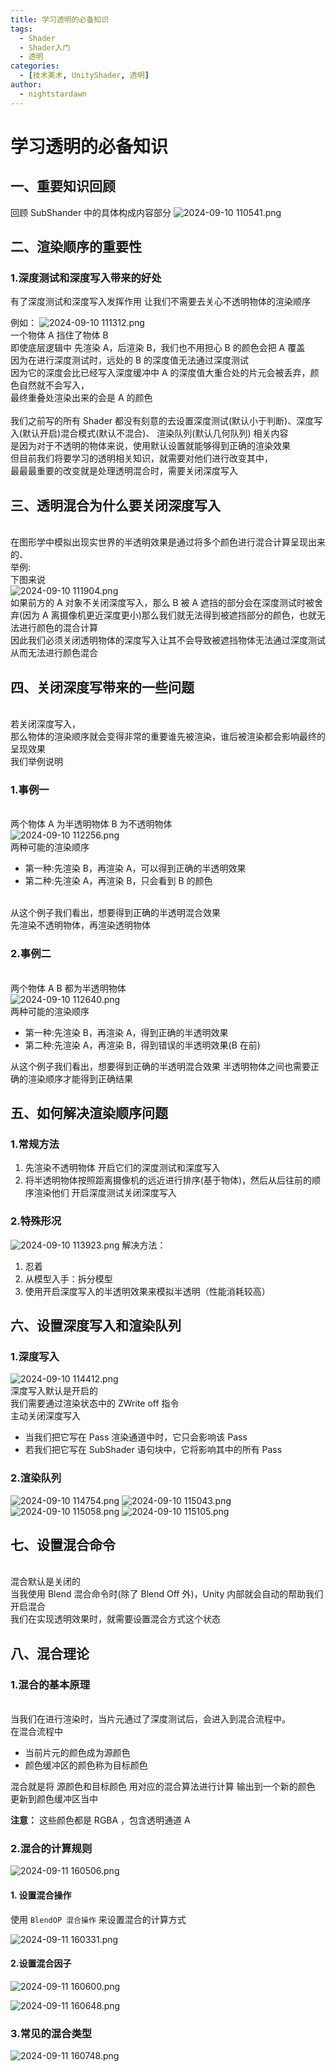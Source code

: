 ```yaml
---
title: 学习透明的必备知识
tags:
  - Shader
  - Shader入门
  - 透明
categories:
  - [技术美术, UnityShader, 透明]
author:
  - nightstardawn
---
```


# 学习透明的必备知识

## 一、重要知识回顾

回顾 SubShander 中的具体构成内容部分
![ 2024-09-10 110541.png](https://s2.loli.net/2024/09/10/Q4dYyBMhT6nFLAt.png)

## 二、渲染顺序的重要性

### 1.深度测试和深度写入带来的好处

有了深度测试和深度写入发挥作用
让我们不需要去关心不透明物体的渲染顺序

例如：
![ 2024-09-10 111312.png](https://s2.loli.net/2024/09/10/65FrJh7ME8Wkxd2.png)
</br>一个物体 A 挡住了物体 B
</br>即使底层逻辑中 先渲染 A，后渲染 B，我们也不用担心 B 的颜色会把 A 覆盖
</br>因为在进行深度测试时，远处的 B 的深度值无法通过深度测试
</br>因为它的深度会比已经写入深度缓冲中 A 的深度值大重合处的片元会被丢弃，颜色自然就不会写入，
</br>最终重叠处渲染出来的会是 A 的颜色
</br>
</br>我们之前写的所有 Shader 都没有刻意的去设置深度测试(默认小于判断)、深度写入(默认开启)混合模式(默认不混合)、 渲染队列(默认几何队列) 相关内容
</br>是因为对于不透明的物体来说，使用默认设置就能够得到正确的渲染效果
</br>但目前我们将要学习的透明相关知识，就需要对他们进行改变其中，
</br>最最最重要的改变就是处理透明混合时，需要关闭深度写入

## 三、透明混合为什么要关闭深度写入

</br>在图形学中模拟出现实世界的半透明效果是通过将多个颜色进行混合计算呈现出来的、
</br>举例:
</br>下图来说
</br>![ 2024-09-10 111904.png](https://s2.loli.net/2024/09/10/dqx3DWoYyL64uVs.png)
</br>如果前方的 A 对象不关闭深度写入，那么 B 被 A 遮挡的部分会在深度测试时被舍弃(因为 A 离摄像机更近深度更小)那么我们就无法得到被遮挡部分的颜色，也就无法进行颜色的混合计算
</br>因此我们必须关闭透明物体的深度写入让其不会导致被遮挡物体无法通过深度测试从而无法进行颜色混合

## 四、关闭深度写带来的一些问题

</br>若关闭深度写入，
</br>那么物体的渲染顺序就会变得非常的重要谁先被渲染，谁后被渲染都会影响最终的呈现效果
</br>我们举例说明

### 1.事例一

</br>两个物体 A 为半透明物体 B 为不透明物体
</br>![ 2024-09-10 112256.png](https://s2.loli.net/2024/09/10/a3o2PZBled5NfmJ.png)
</br>两种可能的渲染顺序

- 第一种:先渲染 B，再渲染 A，可以得到正确的半透明效果
- 第二种:先渲染 A，再渲染 B，只会看到 B 的颜色

</br>从这个例子我们看出，想要得到正确的半透明混合效果
</br>先渲染不透明物体，再渲染透明物体

### 2.事例二

</br>两个物体 A B 都为半透明物体
</br>![ 2024-09-10 112640.png](https://s2.loli.net/2024/09/10/JOVBsuigqHN2XzE.png)
</br>两种可能的渲染顺序

- 第一种:先渲染 B，再渲染 A，得到正确的半透明效果
- 第二种:先渲染 A，再渲染 B，得到错误的半透明效果(B 在前)

从这个例子我们看出，想要得到正确的半透明混合效果
半透明物体之间也需要正确的渲染顺序才能得到正确结果

## 五、如何解决渲染顺序问题

### 1.常规方法

1. 先渲染不透明物体
   开启它们的深度测试和深度写入
2. 将半透明物体按照距离摄像机的远近进行排序(基于物体)，然后从后往前的顺序渲染他们
   开启深度测试关闭深度写入

### 2.特殊形况

![ 2024-09-10 113923.png](https://s2.loli.net/2024/09/10/slgGNt1Zz93ra8w.png)
解决方法：

1. 忍着
2. 从模型入手：拆分模型
3. 使用开启深度写入的半透明效果来模拟半透明（性能消耗较高）

## 六、设置深度写入和渲染队列

### 1.深度写入

![ 2024-09-10 114412.png](https://s2.loli.net/2024/09/10/L1PTYfpNADIuj8J.png)
</br>深度写入默认是开启的
</br>我们需要通过渲染状态中的 ZWrite off 指令
</br>主动关闭深度写入

- 当我们把它写在 Pass 渲染通道中时，它只会影响该 Pass
- 若我们把它写在 SubShader 语句块中，它将影响其中的所有 Pass

### 2.渲染队列

![ 2024-09-10 114754.png](https://s2.loli.net/2024/09/10/wxsyomuabPOzhL1.png)
![ 2024-09-10 115043.png](https://s2.loli.net/2024/09/10/zdxLfoJSN9C1y4w.png)
![ 2024-09-10 115058.png](https://s2.loli.net/2024/09/10/hgqDd5CyLZVBHeG.png)
![ 2024-09-10 115105.png](https://s2.loli.net/2024/09/10/k3zwC2Zyx4d1SFK.png)

## 七、设置混合命令

</br>混合默认是关闭的
</br>当我使用 Blend 混合命令时(除了 Blend Off 外)，Unity 内部就会自动的帮助我们开启混合
</br>我们在实现透明效果时，就需要设置混合方式这个状态

## 八、混合理论

### 1.混合的基本原理

</br>当我们在进行渲染时，当片元通过了深度测试后，会进入到混合流程中。
</br>在混合流程中

- 当前片元的颜色成为源颜色
- 颜色缓冲区的颜色称为目标颜色

混合就是将 源颜色和目标颜色 用对应的混合算法进行计算
输出到一个新的颜色 更新到颜色缓冲区当中

**注意：** 这些颜色都是 RGBA ，包含透明通道 A

### 2.混合的计算规则

![ 2024-09-11 160506.png](https://s2.loli.net/2024/09/11/zKSGfiV38yRZkC5.png)

#### 1. 设置混合操作

使用 `BlendOP 混合操作` 来设置混合的计算方式

![ 2024-09-11 160331.png](https://s2.loli.net/2024/09/11/GCH2Q4fmL8uzNhq.png)

#### 2.设置混合因子

![ 2024-09-11 160600.png](https://s2.loli.net/2024/09/11/al4WVEPo7RiSGdp.png)

![ 2024-09-11 160648.png](https://s2.loli.net/2024/09/11/rsioYEGeInWZ8FK.png)

### 3.常见的混合类型

![ 2024-09-11 160748.png](https://s2.loli.net/2024/09/11/9a5sekviW4mIHqJ.png)
